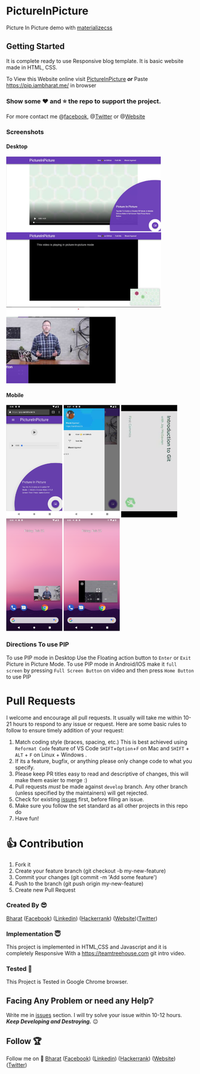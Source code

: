 # PictureInPicture
Picture In Picture demo with [materializecss](http://materializecss.com)

## Getting Started
It is complete ready to use Responsive blog template. It is basic website made in HTML, CSS.

To View this Website online visit [PictureInPicture](https://pip.iambharat.me/) 
***or*** 
Paste https://pip.iambharat.me/ in browser

### Show some :heart: and :star: the repo to support the project. 
For more contact me @[facebook](https://www.facebook.com/bharatagsrwal), @[Twitter](https://www.twitter.com/bharatagsrwal) or @[Website](https://iambharat.me)
### Screenshots
#### Desktop
<img src="/Screenshots/pip1.jpg" height="200em" /> <img src="/Screenshots/pip2.jpg" height="200em" />
<img src="/Screenshots/pip3.jpg" height="200em" /><br>
#### Mobile
<img src="/Screenshots/pip4.png" height="300em" /> <img src="/Screenshots/pip5.png" height="300em" /> <img src="/Screenshots/pip6.png" height="300em" /> <img src="/Screenshots/pip7.png" height="300em" /> <img src="/Screenshots/pip8.png" height="300em" /> 

### Directions To use PIP
To use PIP mode in Desktop Use the Floating action button to `Enter` or `Exit` Picture in Picture Mode.
To use PIP mode in Android/IOS make it `full screen` by pressing `Full Screen Button` on video and then press `Home Button` to use PIP


# Pull Requests

I welcome and encourage all pull requests. It usually will take me within 10-21 hours to respond to any issue or request. Here are some basic rules to follow to ensure timely addition of your request:

1.  Match coding style (braces, spacing, etc.) This is best achieved using `Reformat Code` feature of VS Code `SHIFT`+`Option`+`F` on Mac and `SHIFT` + `ALT` + `F` on Linux + Windows .
2.  If its a feature, bugfix, or anything please only change code to what you specify.
3.  Please keep PR titles easy to read and descriptive of changes, this will make them easier to merge :)
4.  Pull requests _must_ be made against `develop` branch. Any other branch (unless specified by the maintainers) will get rejected.
5.  Check for existing [issues](https://github.com/bharatagsrwal/PictureInPicture/issues) first, before filing an issue.
6.  Make sure you follow the set standard as all other projects in this repo do
7.  Have fun!

# 👍 Contribution
1. Fork it
2. Create your feature branch (git checkout -b my-new-feature)
3. Commit your changes (git commit -m 'Add some feature')
4. Push to the branch (git push origin my-new-feature)
5. Create new Pull Request

### Created By :sunglasses:
[Bharat](https://github.com/bharatagsrwal) ([Facebook](https://www.facebook.com/bharatagsrwal)) ([Linkedin](https://www.linkedin.com/in/bharatagsrwal)) ([Hackerrank](https://www.hackerrank.com/bharatagsrwal))
([Website](https://iambharat.me))([Twitter](https://www.twitter.com/bharatagsrwal))

### Implementation :innocent:

This project is implemented in HTML,CSS and Javascript and it is completely Responsive With a https://teamtreehouse.com git intro video.

### Tested :clap:
This Project is Tested in Google Chrome browser.

## Facing Any Problem or need any Help:grey_question:
Write me in [issues](https://github.com/bharatagsrwal/PictureInPicture/issues) section. I will try solve your issue within 10-12 hours.
</br>***Keep Developing and Destroying.*** :wink:

## Follow :trophy:
Follow me on :punch:
[Bharat](https://github.com/bharatagsrwal) ([Facebook](https://www.facebook.com/bharatagsrwal)) ([Linkedin](https://www.linkedin.com/in/bharatagsrwal)) ([Hackerrank](https://www.hackerrank.com/bharatagsrwal))
([Website](https://iambharat.tk))([Twitter](https://www.twitter.com/bharatagsrwal))
